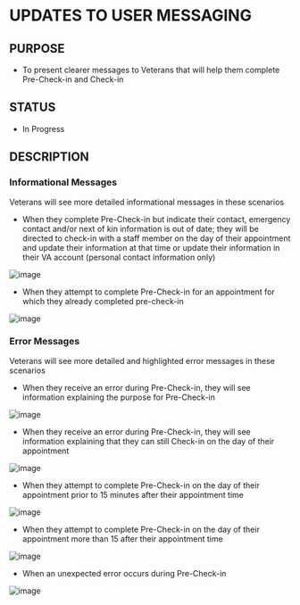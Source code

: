 # UPDATES TO USER MESSAGING

## PURPOSE

- To present clearer messages to Veterans that will help them complete Pre-Check-in and Check-in

## STATUS

- In Progress

## DESCRIPTION

### Informational Messages

Veterans will see more detailed informational messages in these scenarios

- When they complete Pre-Check-in but indicate their contact, emergency contact and/or next of kin information is out of date; they will be directed to check-in with  a staff member on the day of their appointment and update their information at that time or update their information in their VA account (personal contact information only)

![image](https://user-images.githubusercontent.com/86678742/168909755-40460202-8286-4c50-8b99-35cc265f2caf.png)

- When they attempt to complete Pre-Check-in for an appointment for which they already completed pre-check-in

![image](https://user-images.githubusercontent.com/86678742/168903389-91e19cd1-188b-4abd-9d53-5705e5b0e152.png)


### Error Messages

Veterans will see more detailed and highlighted error messages in these scenarios

- When they receive an error during Pre-Check-in, they will see information explaining the purpose for Pre-Check-in

![image](https://user-images.githubusercontent.com/86678742/168909335-73192e05-bdc6-4ebb-8748-91c871c4c4ea.png)

- When they receive an error during Pre-Check-in, they will see information explaining that they can still Check-in on the day of their appointment

![image](https://user-images.githubusercontent.com/86678742/168909495-9d716687-7c38-4077-9120-01da45b2804a.png)

- When they attempt to complete Pre-Check-in on the day of their appointment prior to 15 minutes after their appointment time

![image](https://user-images.githubusercontent.com/86678742/168904484-531fd5be-fb0e-4c34-862f-e0c8756fdda1.png)

- When they attempt to complete Pre-Check-in on the day of their appointment more than 15 after their appointment time

![image](https://user-images.githubusercontent.com/86678742/168908923-eb6d8b06-59b2-460e-a17e-e22bfaff04b7.png)      

- When an unexpected error occurs during Pre-Check-in

![image](https://user-images.githubusercontent.com/86678742/168903559-525c43dd-fb86-408a-b447-56dccc067b19.png)
    



    





